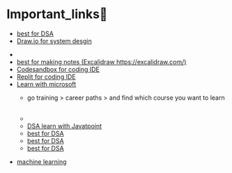 # Important_links🔗

- <a href="https://visualgo.net/">best for DSA</a>
- <a href="https://app.diagrams.net/">Draw.io for system desgin</a>
<ul>
  
  
  <li><br></li>
  
  <li><a href="https://excalidraw.com/"> best for making notes (Excalidraw https://excalidraw.com/)</a></li>
  
  <li><a href="https://codesandbox.io/">Codesandbox for coding IDE</a></li>
  
  <li><a href="https://replit.com/">Replit for coding IDE</a></li>
  
  <li><a href="https://learn.microsoft.com/en-in/training/">Learn with microsoft</a></li>
  
* go training > career paths > and find which course you want to learn <br><br>

*  
  <li> <a href="https://www.javatpoint.com/data-structure-tutorial">DSA learn with Javatpoint</a></li>
  
  <li><a href="https://visualgo.net/">best for DSA</a><br></li>
  
  <li><a href="https://visualgo.net/">best for DSA</a><br></li>
  
  <li><a href="https://visualgo.net/">best for DSA</a><br></li>
  
  
</ul>



- <a href="https://search.app?link=https%3A%2F%2Fmlu-explain.github.io%2F&utm_campaign=aga&utm_source=agsadl2%2Csh%2Fx%2Fgs%2Fm2%2F4">machine learning</a>
